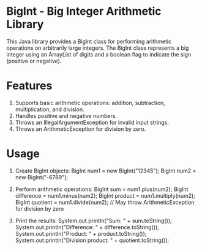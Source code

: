 # BigInt - Big Integer Arithmetic Library

This Java library provides a BigInt class for performing arithmetic operations on arbitrarily large integers. The BigInt class represents a big integer using an ArrayList of digits and a boolean flag to indicate the sign (positive or negative).

# Features

1. Supports basic arithmetic operations: addition, subtraction, multiplication, and division.
2. Handles positive and negative numbers.
3. Throws an IllegalArgumentException for invalid input strings.
4. Throws an ArithmeticException for division by zero.

# Usage
1. Create BigInt objects:
    BigInt num1 = new BigInt("12345");
    BigInt num2 = new BigInt("-6789");
   
2. Perform arithmetic operations:
   BigInt sum = num1.plus(num2);
   BigInt difference = num1.minus(num2);
   BigInt product = num1.multiply(num2);
   BigInt quotient = num1.divide(num2); // May throw ArithmeticException for division by zero

3. Print the results:
   System.out.println("Sum: " + sum.toString());
   System.out.println("Difference: " + difference.toString());
   System.out.println("Product: " + product.toString());
   System.out.println("Division product: " + quotient.toString());
   
